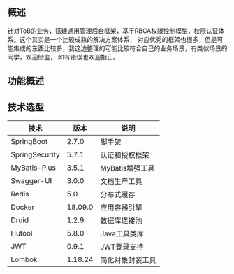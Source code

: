## 概述
针对ToB的业务，搭建通用管理后台框架，基于RBCA权限控制模型，权限认证体系。这个其实是一个比较成熟的解决方案体系，
对应优秀的框架也很多，但是可能集成的东西比较多，我这边整理的可能比较符合自己的业务场景，有类似场景的同学，欢迎借鉴， 如有错误也欢迎指正。

## 功能概述

## 技术选型
| 技术                   | 版本    | 说明              |
| ---------------------- | ------- |-----------------|
| SpringBoot             | 2.7.0   | 脚手架            |
| SpringSecurity         | 5.7.1   | 认证和授权框架         |
| MyBatis-Plus           | 3.5.1   | MyBatis增强工具     |
| Swagger-UI             | 3.0.0   | 文档生产工具          |
| Redis                  | 5.0     | 分布式缓存           |
| Docker                 | 18.09.0 | 应用容器引擎          |
| Druid                  | 1.2.9   | 数据库连接池          |
| Hutool                 | 5.8.0   | Java工具类库        |
| JWT                    | 0.9.1   | JWT登录支持         |
| Lombok                 | 1.18.24 | 简化对象封装工具        |
